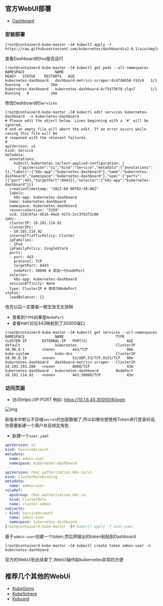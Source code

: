 ## 官方WebUI部署
- [Dashboard](https://github.com/kubernetes/dashboard)

### 安装部署

```shell
[root@containerd-kube-master ~]# kubectl apply -f https://raw.githubusercontent.com/kubernetes/dashboard/v2.6.1/aio/deploy/recommended.yaml
```

查看Dashboard的`Pod`是否运行

```shell
[root@containerd-kube-master ~]# kubectl get pods --all-namespaces
NAMESPACE              NAME                                        READY   STATUS    RESTARTS   AGE
kubernetes-dashboard   dashboard-metrics-scraper-8c47d4b5d-t92v9   1/1     Running   0          26m
kubernetes-dashboard   kubernetes-dashboard-6c75475678-zlqn7       1/1     Running   0          26m
```

修改Dashboard的`Services`



```shell
[root@containerd-kube-master ~]# kubectl edit services kubernetes-dashboard  -n kubernetes-dashboard
# Please edit the object below. Lines beginning with a '#' will be ignored,
# and an empty file will abort the edit. If an error occurs while saving this file will be
# reopened with the relevant failures.
#
apiVersion: v1
kind: Service
metadata:
  annotations:
    kubectl.kubernetes.io/last-applied-configuration: |
      {"apiVersion":"v1","kind":"Service","metadata":{"annotations":{},"labels":{"k8s-app":"kubernetes-dashboard"},"name":"kubernetes-dashboard","namespace":"kubernetes-dashboard"},"spec":{"ports":[{"port":443,"targetPort":8443}],"selector":{"k8s-app":"kubernetes-dashboard"}}}
  creationTimestamp: "2022-09-06T02:58:06Z"
  labels:
    k8s-app: kubernetes-dashboard
  name: kubernetes-dashboard
  namespace: kubernetes-dashboard
  resourceVersion: "5359"
  uid: 31019fac-9b16-46e5-9172-2cc3f63f2c86
spec:
  clusterIP: 10.101.114.92
  clusterIPs:
  - 10.101.114.92
  internalTrafficPolicy: Cluster
  ipFamilies:
  - IPv4
  ipFamilyPolicy: SingleStack
  ports:
  - port: 443
    protocol: TCP
    targetPort: 8443
    nodePort: 30000 # 添加一行nodePort
  selector:
    k8s-app: kubernetes-dashboard
  sessionAffinity: None
  type: ClusterIP # 修改为NodePort
status:
  loadBalancer: {}
```

改完以后一定要看一眼生效无生效啊

- 查看到`TYPE`如果是`NodePort`
- 查看`PORT`对应443映射到了30000端口

```shell
[root@containerd-kube-master ~]# kubectl get services --all-namespaces
NAMESPACE              NAME                        TYPE        CLUSTER-IP       EXTERNAL-IP   PORT(S)                  AGE
default                kubernetes                  ClusterIP   10.96.0.1        <none>        443/TCP                  98m
kube-system            kube-dns                    ClusterIP   10.96.0.10       <none>        53/UDP,53/TCP,9153/TCP   98m
kubernetes-dashboard   dashboard-metrics-scraper   ClusterIP   10.103.193.200   <none>        8000/TCP                 43m
kubernetes-dashboard   kubernetes-dashboard        NodePort    10.101.114.92    <none>        443:30000/TCP            43m
```

### 访问页面

- 访问https://IP:PORT 例如: https://10.1.6.45:30000/#/login

![img](https://cdn.nlark.com/yuque/0/2022/png/1142005/1662436310857-defad447-c883-48c0-9e60-916e3452e4f1.png)

新版本中默认不存储`secret`的加密数据了,所以如果你想使用Token进行登录的话,你需要新建一个用户并且绑定角色

- 新建一个`user.yaml`

```yaml
apiVersion: v1
kind: ServiceAccount
metadata:
  name: admin-user
  namespace: kubernetes-dashboard
---
apiVersion: rbac.authorization.k8s.io/v1
kind: ClusterRoleBinding
metadata:
  name: admin-user
roleRef:
  apiGroup: rbac.authorization.k8s.io
  kind: ClusterRole
  name: cluster-admin
subjects:
- kind: ServiceAccount
  name: admin-user
  namespace: kubernetes-dashboard
[root@containerd-kube-master ~]# kubectl apply -f user.yaml
```

基于`admin-user`创建一个token,然后把输出的token粘贴到Dashboard

```shell
[root@containerd-kube-master ~]# kubectl create token admin-user -n kubernetes-dashboard
```

官方的WebUi到此结束了,WebUi操作起kubernetes非常的方便

## 推荐几个其他的WebUi
- [KubeGems](https://www.kubegems.io/)
- [KubeSphere](https://kubesphere.io/zh/)
- [Kuboard](https://kuboard.cn/)